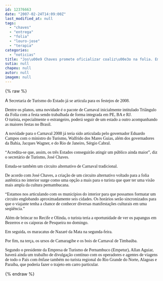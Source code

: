 ```yaml
---
id: 12376663
date: "2007-02-24T14:09:00Z"
last_modified_at: null
tags:
  - "chaves"
  - "entrega"
  - "folia"
  - "louro-jose"
  - "terapia"
categories:
  - "noticias"
title: "Jos\u00e9 Chaves promete oficializar coaliz\u00e3o na folia. Em 2008, turista ter\u00e1 pacote integrado entre RJ, BA e PE"
sutia: null
chapeu: null
autor: null
imagem: null
---
```

{% raw %}
<p><P>A<FONT face=Verdana> Secretaria de Turismo do Estado já se articula para os festejos de 2008. </FONT></P></p>
<p><P><FONT face=Verdana>Dentre os planos, uma novidade é o pacote de Carnaval inicialmente intitulado Triângulo da Folia com a festa sendo trabalhada de forma integrada em PE, BA e RJ. <BR>O turista, especialmente o estrangeiro, poderá seguir de um estado a outro acompanhando as maiores festas no Brasil. </FONT></P></p>
<p><P><FONT face=Verdana>A novidade para o Carnaval 2008 já teria sido articulada pelo governador Eduardo Campos com o ministro do Turismo, Walfrido dos Mares Guias, além dos governadores da Bahia, Jacques Wagner, e do Rio de Janeiro, Sérgio Cabral. </FONT></P></p>
<p><P><FONT face=Verdana>“Acredita-se que, assim, os três Estados conseguirão atingir um público ainda maior”, diz o secretário de Turismo, José Chaves.</FONT></P></p>
<p><P><FONT face=Verdana>Estuda-se também um circuito alternativo de Carnaval tradicional.</FONT></P></p>
<p><P><FONT face=Verdana>De acordo com José Chaves, a criação de um circuito alternativo voltado para a folia autêntica no interior surge como uma opção a mais para o turista que quer ter uma visão mais ampla da cultura pernambucana. </FONT></P></p>
<p><P><FONT face=Verdana>“Estamos nos articulando com os municípios do interior para que possamos formatar um circuito englobando aproximadamente seis cidades. Os horários serão sincronizados para que o viajante tenha a chance de conhecer diversas manifestações culturais em uma seqüência.” </FONT></P></p>
<p><P><FONT face=Verdana>Além de brincar no Recife e Olinda, o turista teria a oportunidade de ver os papangus em Bezerros e os caiporas de Pesqueira no domingo. </FONT></P></p>
<p><P><FONT face=Verdana>Em seguida, os maracatus de Nazaré da Mata na segunda-feira. </FONT></P></p>
<p><P><FONT face=Verdana>Por fim, na terça, os ursos de Camaragibe e os bois de Carnaval de Timbaúba. </FONT></P></p>
<p><P><FONT face=Verdana>Segundo o presidente da Empresa de Turismo de Pernambuco (Empetur), Allan Aguiar, haverá ainda um trabalho de divulgação contínuo com os operadores e agentes de viagens de todo o País com ênfase também no turista regional do Rio Grande do Norte, Alagoas e Paraíba, que poderia fazer o trajeto em carro particular.</FONT></P> </p>
{% endraw %}